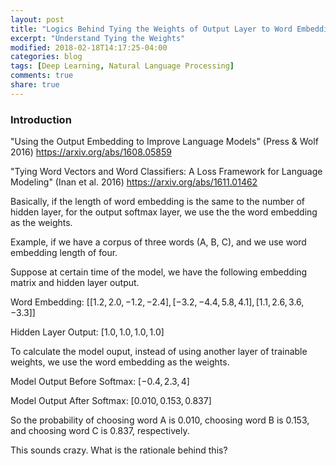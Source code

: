 ```yaml
---
layout: post
title: "Logics Behind Tying the Weights of Output Layer to Word Embeddings in the Language Models"
excerpt: "Understand Tying the Weights"
modified: 2018-02-18T14:17:25-04:00
categories: blog
tags: [Deep Learning, Natural Language Processing]
comments: true
share: true
---
```


### Introduction


"Using the Output Embedding to Improve Language Models" (Press & Wolf 2016)
https://arxiv.org/abs/1608.05859

"Tying Word Vectors and Word Classifiers: A Loss Framework for Language Modeling" (Inan et al. 2016)
https://arxiv.org/abs/1611.01462

Basically, if the length of word embedding is the same to the number of hidden layer, for the output softmax layer, we use the the word embedding as the weights.


Example, if we have a corpus of three words (A, B, C), and we use word embedding length of four. 

Suppose at certain time of the model, we have the following embedding matrix and hidden layer output.

Word Embedding: $[[1.2, 2.0, -1.2, -2.4],[-3.2, -4.4, 5.8, 4.1], [1.1, 2.6, 3.6, -3.3]]$

Hidden Layer Output: $[1.0, 1.0, 1.0, 1.0]$

To calculate the model ouput, instead of using another layer of trainable weights, we use the word embedding as the weights.

Model Output Before Softmax: $[-0.4, 2.3, 4]$

Model Output After Softmax: $[0.010, 0.153, 0.837]$

So the probability of choosing word A is 0.010, choosing word B is 0.153, and choosing word C is 0.837, respectively.

This sounds crazy. What is the rationale behind this?